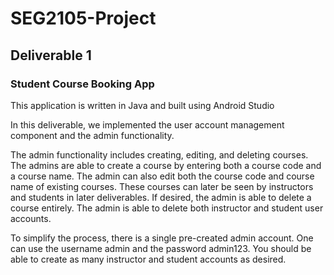 # SEG2105-Project
## Deliverable 1
### Student Course Booking App

This application is written in Java and built using Android Studio

In this deliverable, we implemented the user account management component and the admin
functionality.

The admin functionality includes creating, editing, and deleting courses. The admins are able to create
a course by entering both a course code and a course name. The admin can also edit both the course code
and course name of existing courses. These courses can later be seen by instructors and students in later
deliverables. If desired, the admin is able to delete a course entirely. The admin is able to delete both instructor and student user accounts.

To simplify the process, there is a single pre-created admin account. One can use the username
admin and the password admin123. You should be able to create as many instructor and student accounts
as desired.
